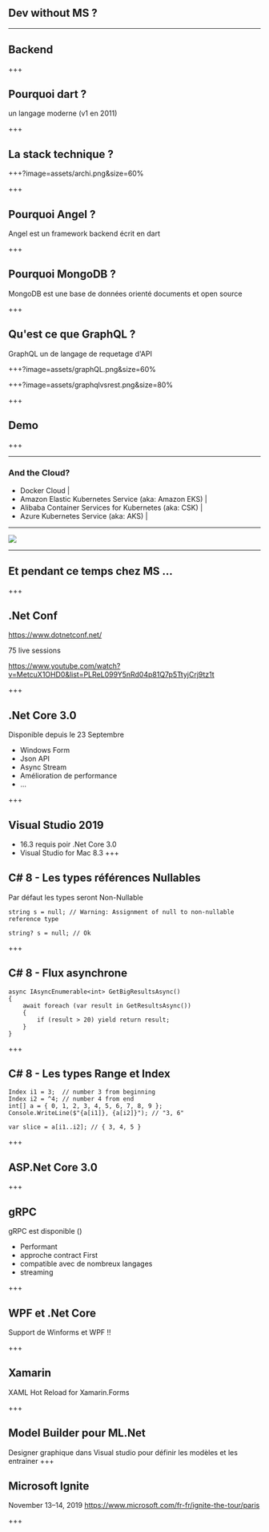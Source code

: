 ## Dev without MS ? 

---
## Backend

+++
## Pourquoi dart ? 

un langage moderne (v1 en 2011)

+++
## La stack technique ? 

+++?image=assets/archi.png&size=60%

+++

## Pourquoi Angel ? 

Angel est un framework backend écrit en dart

+++

## Pourquoi MongoDB ? 

MongoDB est une base de données orienté documents et open source

+++

## Qu'est ce que GraphQL ? 

GraphQL un de langage de requetage d'API

+++?image=assets/graphQL.png&size=60%

+++?image=assets/graphqlvsrest.png&size=80%

+++

## Demo

+++




---

### And the Cloud? 

- Docker Cloud |
- Amazon Elastic Kubernetes Service (aka: Amazon EKS) |
- Alibaba Container Services for Kubernetes (aka: CSK) |
- Azure Kubernetes Service (aka: AKS) | 

---

<img src="assets/Unitag_QRCode_1537289038135.png" class="qr_code">

--- 

## Et pendant ce temps chez MS ...

+++

## .Net Conf

https://www.dotnetconf.net/

75 live sessions

https://www.youtube.com/watch?v=MetcuX1OHD0&list=PLReL099Y5nRd04p81Q7p5TtyjCrj9tz1t

+++

## .Net Core 3.0

Disponible depuis le 23 Septembre
* Windows Form 
* Json API
* Async Stream
* Amélioration de performance
* ...

+++

## Visual Studio 2019
* 16.3 requis poir .Net Core 3.0
* Visual Studio for Mac 8.3
+++

## C# 8 - Les types références Nullables
Par défaut les types seront Non-Nullable
````
string s = null; // Warning: Assignment of null to non-nullable reference type
````

````
string? s = null; // Ok
````

+++

## C# 8 - Flux asynchrone

````
async IAsyncEnumerable<int> GetBigResultsAsync() 
{ 
    await foreach (var result in GetResultsAsync()) 
    { 
        if (result > 20) yield return result;  
    } 
}
````
+++

## C# 8 - Les types Range et Index

````
Index i1 = 3;  // number 3 from beginning 
Index i2 = ^4; // number 4 from end 
int[] a = { 0, 1, 2, 3, 4, 5, 6, 7, 8, 9 }; 
Console.WriteLine($"{a[i1]}, {a[i2]}"); // "3, 6"
````
````
var slice = a[i1..i2]; // { 3, 4, 5 }
````
+++

## ASP.Net Core 3.0


+++

## gRPC

gRPC est disponible ()

* Performant
* approche contract First
* compatible avec de nombreux langages
* streaming

+++

## WPF et .Net Core

Support de Winforms et WPF !!

+++

## Xamarin
XAML Hot Reload for Xamarin.Forms

+++
## Model Builder pour ML.Net
Designer graphique dans Visual studio pour définir les modèles et les entrainer
+++

## Microsoft Ignite
November 13–14, 2019
https://www.microsoft.com/fr-fr/ignite-the-tour/paris

+++
